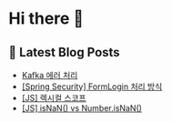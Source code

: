 # Hi there 👋

## 📕 Latest Blog Posts

<ul><li><a href='https://moz1mozi.tistory.com/4' target='_blank'>Kafka 에러 처리</a></li><li><a href='https://moz1mozi.tistory.com/3' target='_blank'>[Spring Security] FormLogin 처리 방식</a></li><li><a href='https://moz1mozi.tistory.com/2' target='_blank'>[JS] 렉시컬 스코프</a></li><li><a href='https://moz1mozi.tistory.com/1' target='_blank'>[JS] isNaN() vs Number.isNaN()</a></li></ul>